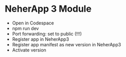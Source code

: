 # NeherApp 3 Module

* Open in Codespace
* npm run dev
* Port forwarding: set to public (!!!)
* Register app in NeherApp3
* Register app manifest as new version in NeherApp3
* Activate version 
